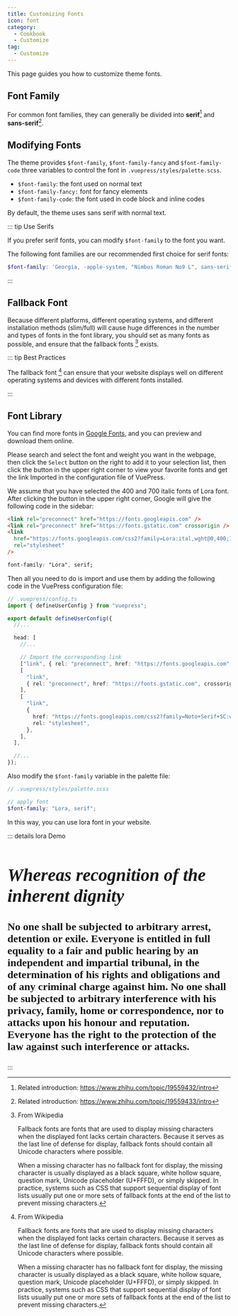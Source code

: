 ```yaml
---
title: Customizing Fonts
icon: font
category:
  - Cookbook
  - Customize
tag:
  - Customize
---
```


This page guides you how to customize theme fonts.

<!-- more -->

## Font Family

For common font families, they can generally be divided into **serif**[^serif] and **sans-serif**[^sans-serif].

## Modifying Fonts

The theme provides `$font-family`, `$font-family-fancy` and `$font-family-code` three variables to control the font in `.vuepress/styles/palette.scss`.

- `$font-family`: the font used on normal text
- `$font-family-fancy:` font for fancy elements
- `$font-family-code`: the font used in code block and inline codes

By default, the theme uses sans serif with normal text.

::: tip Use Serifs

If you prefer serif fonts, you can modify `$font-family` to the font you want.

The following font families are our recommended first choice for serif fonts:

```scss
$font-family: 'Georgia, -apple-system, "Nimbus Roman No9 L", sans-serif';
```

:::

## Fallback Font

Because different platforms, different operating systems, and different installation methods (slim/full) will cause huge differences in the number and types of fonts in the font library, you should set as many fonts as possible, and ensure that the fallback fonts [^fallback-font] exists.

::: tip Best Practices

The fallback font [^fallback-font] can ensure that your website displays well on different operating systems and devices with different fonts installed.

:::

## Font Library

You can find more fonts in [Google Fonts](https://fonts.google.com/), and you can preview and download them online.

Please search and select the font and weight you want in the webpage, then click the `Select` button on the right to add it to your selection list, then click the button in the upper right corner to view your favorite fonts and get the link Imported in the configuration file of VuePress.

We assume that you have selected the 400 and 700 italic fonts of Lora font. After clicking the button in the upper right corner, Google will give the following code in the sidebar:

```html
<link rel="preconnect" href="https://fonts.googleapis.com" />
<link rel="preconnect" href="https://fonts.gstatic.com" crossorigin />
<link
  href="https://fonts.googleapis.com/css2?family=Lora:ital,wght@0,400;1,700&display=swap"
  rel="stylesheet"
/>
```

```css
font-family: "Lora", serif;
```

Then all you need to do is import and use them by adding the following code in the VuePress configuration file:

```ts
// .vuepress/config.ts
import { defineUserConfig } from "vuepress";

export default defineUserConfig({
  //...

  head: [
    //...

    // Import the corresponding link
    ["link", { rel: "preconnect", href: "https://fonts.googleapis.com" }],
    [
      "link",
      { rel: "preconnect", href: "https://fonts.gstatic.com", crossorigin: "" },
    ],
    [
      "link",
      {
        href: "https://fonts.googleapis.com/css2?family=Noto+Serif+SC:wght@400;500;700&display=swap",
        rel: "stylesheet",
      },
    ],
  ],

  //...
});
```

Also modify the `$font-family` variable in the palette file:

```scss
// .vuepress/styles/palette.scss

// apply font
$font-family: "Lora, serif";
```

In this way, you can use lora font in your website.

::: details lora Demo

<!-- markdownlint-disable MD033 -->

<div class="lora">

## Whereas recognition of the inherent dignity

No one shall be subjected to arbitrary arrest, detention or exile.
Everyone is entitled in full equality to a fair and public hearing by an independent and impartial tribunal, in the determination of his rights and obligations and of any criminal charge against him.
No one shall be subjected to arbitrary interference with his privacy, family, home or correspondence, nor to attacks upon his honour and reputation. Everyone has the right to the protection of the law against such interference or attacks.

</div>

<!-- markdownlint-enable MD033 -->

:::

[^serif]: Related introduction: <https://www.zhihu.com/topic/19559432/intro>
[^sans-serif]: Related introduction: <https://www.zhihu.com/topic/19559433/intro>
[^fallback-font]: From Wikipedia

    Fallback fonts are fonts that are used to display missing characters when the displayed font lacks certain characters. Because it serves as the last line of defense for display, fallback fonts should contain all Unicode characters where possible.

    When a missing character has no fallback font for display, the missing character is usually displayed as a black square, white hollow square, question mark, Unicode placeholder (U+FFFD), or simply skipped. In practice, systems such as CSS that support sequential display of font lists usually put one or more sets of fallback fonts at the end of the list to prevent missing characters.

<script setup lang="ts">
import { useScriptTag } from '@vueuse/core'

useScriptTag("https://fonts.googleapis.com/css2?family=Noto+Serif+SC:wght@600;900&display=swap");
</script>

<style lang="scss" scoped>
.lora {
  font-family: Lora, serif;
  font-weight: 700;
  font-size: 1.5rem;

  h2 {
    font-weight: bold;
    font-style: italic;
    font-size: 2.5rem;
  }
}
</style>
